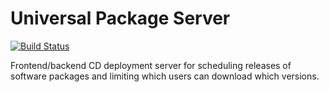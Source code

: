 Universal Package Server
========================

[![Build Status](https://secure.travis-ci.org/augustjd/ups.png?branch=master)](http://travis-ci.org/augustjd/ups)

Frontend/backend CD deployment server for scheduling releases of software
packages and limiting which users can download which versions.
